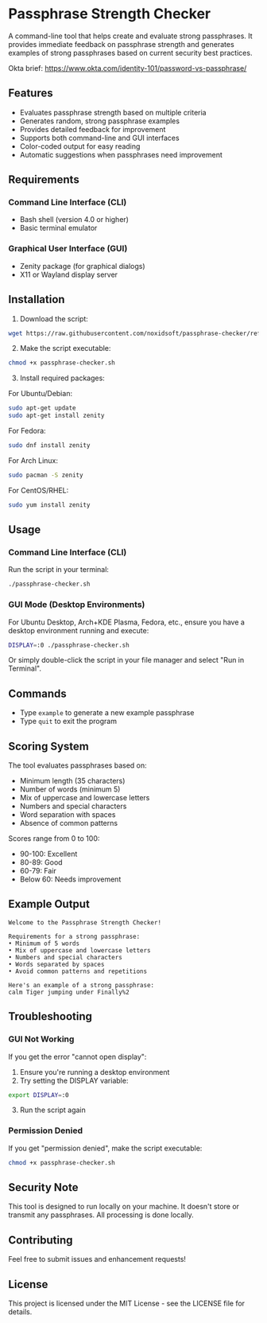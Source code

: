 # Passphrase Strength Checker

A command-line tool that helps create and evaluate strong passphrases. It provides immediate feedback on passphrase strength and generates examples of strong passphrases based on current security best practices.

Okta brief: https://www.okta.com/identity-101/password-vs-passphrase/

## Features

- Evaluates passphrase strength based on multiple criteria
- Generates random, strong passphrase examples
- Provides detailed feedback for improvement
- Supports both command-line and GUI interfaces
- Color-coded output for easy reading
- Automatic suggestions when passphrases need improvement

## Requirements

### Command Line Interface (CLI)
- Bash shell (version 4.0 or higher)
- Basic terminal emulator

### Graphical User Interface (GUI)
- Zenity package (for graphical dialogs)
- X11 or Wayland display server

## Installation

1. Download the script:
```bash
wget https://raw.githubusercontent.com/noxidsoft/passphrase-checker/refs/heads/master/passphrase-checker.sh
```

2. Make the script executable:
```bash
chmod +x passphrase-checker.sh
```

3. Install required packages:

For Ubuntu/Debian:
```bash
sudo apt-get update
sudo apt-get install zenity
```

For Fedora:
```bash
sudo dnf install zenity
```

For Arch Linux:
```bash
sudo pacman -S zenity
```

For CentOS/RHEL:
```bash
sudo yum install zenity
```

## Usage

### Command Line Interface (CLI)
Run the script in your terminal:
```bash
./passphrase-checker.sh
```

### GUI Mode (Desktop Environments)
For Ubuntu Desktop, Arch+KDE Plasma, Fedora, etc., ensure you have a desktop environment running and execute:
```bash
DISPLAY=:0 ./passphrase-checker.sh
```

Or simply double-click the script in your file manager and select "Run in Terminal".

## Commands
- Type `example` to generate a new example passphrase
- Type `quit` to exit the program

## Scoring System

The tool evaluates passphrases based on:
- Minimum length (35 characters)
- Number of words (minimum 5)
- Mix of uppercase and lowercase letters
- Numbers and special characters
- Word separation with spaces
- Absence of common patterns

Scores range from 0 to 100:
- 90-100: Excellent
- 80-89: Good
- 60-79: Fair
- Below 60: Needs improvement

## Example Output
```
Welcome to the Passphrase Strength Checker!

Requirements for a strong passphrase:
• Minimum of 5 words
• Mix of uppercase and lowercase letters
• Numbers and special characters
• Words separated by spaces
• Avoid common patterns and repetitions

Here's an example of a strong passphrase:
calm Tiger jumping under Finally%2
```

## Troubleshooting

### GUI Not Working
If you get the error "cannot open display":
1. Ensure you're running a desktop environment
2. Try setting the DISPLAY variable:
```bash
export DISPLAY=:0
```
3. Run the script again

### Permission Denied
If you get "permission denied", make the script executable:
```bash
chmod +x passphrase-checker.sh
```

## Security Note

This tool is designed to run locally on your machine. It doesn't store or transmit any passphrases. All processing is done locally.

## Contributing

Feel free to submit issues and enhancement requests!

## License

This project is licensed under the MIT License - see the LICENSE file for details.

